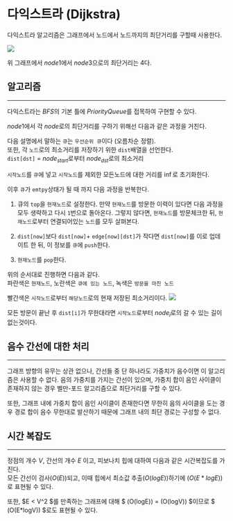 # **다익스트라 (Dijkstra)**

다익스트라 알고리즘은 그래프에서 노드에서 노드까지의 최단거리를 구할때 사용한다.

![](https://img1.daumcdn.net/thumb/R1280x0/?scode=mtistory2&fname=https%3A%2F%2Fblog.kakaocdn.net%2Fdn%2Fl3m7b%2Fbtrdru2nVTl%2FUv1W73d5EqVSdPv91Ol9M1%2Fimg.png)


위 그래프에서 $node1$에서 $node3$으로의 최단거리는 4다.

 
## 알고리즘
------------------
다익스트라는 $BFS$의 기본 틀에 $Priority Queue$를 접목하여 구현할 수 있다.


$node1$에서 각 $node$로의 최단거리를 구하기 위해선 다음과 같은 과정을 거친다.

다음 설명에서 말하는 `큐`는 `우선순위 큐`이다 (오름차순 정렬).  
또한, 각 `노드`로의 최소거리를 저장하기 위한 `dist`배열을 선언한다.  
`dist[dst]` = $node_{start}$로부터 $node_{dst}$로의 최소거리

`시작노드`를 `큐`에 넣고 `시작노드`를 제외한 모든노드에 대한 거리를 $\inf$로 초기화한다. 

이후 `큐`가 `emtpy`상태가 될 때 까지 다음 과정을 반복한다.

1. 큐의 `top`을 `현재노드`로 설정한다. 만약 `현재노드`를 방문한 이력이 있다면 다음 과정을 모두 생략하고 다시 `1`번으로 돌아온다. 그렇지 않다면, `현재노드`를 방문체크한 뒤, `현재노드`로부터 연결되어있는 `노드`를 모두 살펴본다.

2. `dist[now]`보다 `dist[now]`+ `edge[now][dst]`가 작다면 `dist[now]`를 이로 업데이트 한 뒤, 이 정보를 `큐`에 `push`한다.

3. `현재노드`를 `pop`한다.
 

위의 순서대로 진행하면 다음과 같다.  
파란색은 `현재노드`, 노란색은 `큐에 있는 노드`, 녹색은 `방문을 마친 노드`

빨간색은 `시작노드`로부터 `해당노드`로의 현재 저장된 최소거리이다.
![](https://img1.daumcdn.net/thumb/R1280x0/?scode=mtistory2&fname=https%3A%2F%2Fblog.kakaocdn.net%2Fdn%2FwAWj7%2FbtrdpqUd2Kl%2FT43zYP1Mk7ODyiNEgIrFWk%2Fimg.png)


모든 방문이 끝난 후 `dist[i]`가 무한대라면 `시작노드`로부터 $node_{i}$로의 갈 수 있는 길이 없는것이다.

 

## **음수 간선에 대한 처리**
--------------------------
그래프 방향의 유무는 상관 없으나, 간선들 중 단 하나라도 가중치가 음수이면 이 알고리즘은 사용할 수 없다. 음의 가중치를 가지는 간선이 있으며, 가중치 합이 음인 사이클이 존재하지 않는 경우 벨만-포드 알고리즘으로 최단거리를 구할 수 있다.    

또한, 그래프 내에 가중치 합이 음인 사이클이 존재한다면 무한히 음의 사이클을 도는 경우 경로 합이 음수 무한대로 발산하기 때문에 그래프 내의 최단 경로는 구성할 수 없다.

 
## **시간 복잡도**
--------------------------
정점의 개수 $V$, 간선의 개수 $E$ 이고, 피보나치 힙에 대하여 다음과 같은 시간복잡도를 가진다.  
모든 간선이 검사$(O(E))$되고, 이때 힙에서 최소값 추출$(O(logE))$하기에 $(O(E*logE))$ 로 표현될 수 있다.  

또한, $E < V^2 $를 만족하는 그래프에 대해 $ (O(logE)) = (O(logV)) $이므로 $ (O(E*logV)) $로도 표현될 수 있다.
